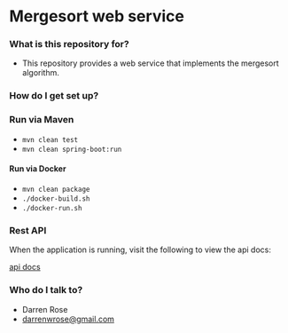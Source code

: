 # Mergesort web service #

### What is this repository for? ###

* This repository provides a web service that implements the mergesort algorithm.

### How do I get set up? ###

### Run via Maven

* `mvn clean test`
* `mvn clean spring-boot:run`

#### Run via Docker
* `mvn clean package`
* `./docker-build.sh`
* `./docker-run.sh`

### Rest API

When the application is running, visit the following to view the api docs:

[api docs](http://localhost:8888/swagger-ui.html)

### Who do I talk to? ###

* Darren Rose
* darrenwrose@gmail.com
